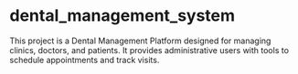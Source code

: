 # dental_management_system
This project is a Dental Management Platform designed for managing clinics, doctors, and patients. It provides administrative users with tools to schedule appointments and track visits.
